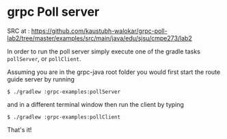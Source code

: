 grpc Poll  server
==============================================
SRC at : https://github.com/kaustubh-walokar/grpc-poll-lab2/tree/master/examples/src/main/java/edu/sjsu/cmpe273/lab2

In order to run the poll server simply execute one of the gradle tasks `pollServer`, or `pollClient`.


Assuming you are in the grpc-java root folder you would first start the route guide server
by running

```
$ ./gradlew :grpc-examples:pollServer
```

and in a different terminal window then run the client by typing

```
$ ./gradlew :grpc-examples:pollClient
```

That's it!
